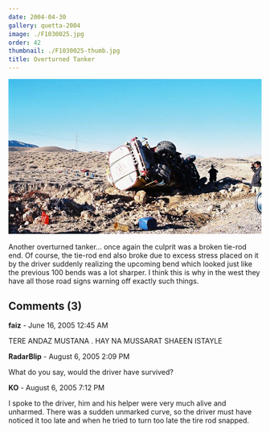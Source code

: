 ```yaml
---
date: 2004-04-30
gallery: quetta-2004
image: ./F1030025.jpg
order: 42
thumbnail: ./F1030025-thumb.jpg
title: Overturned Tanker
---
```


![Overturned Tanker](./F1030025.jpg)

Another overturned tanker... once again the culprit was a broken tie-rod end. Of course, the tie-rod end also broke due to excess stress placed on it by the driver suddenly realizing the upcoming bend which looked just like the previous 100 bends was a lot sharper. I think this is why in the west they have all those road signs warning off exactly such things.

<div id="comments">

## Comments (3)

<div id="comment">

**faiz** - June 16, 2005 12:45 AM

TERE ANDAZ MUSTANA . HAY NA MUSSARAT SHAEEN ISTAYLE

</div>

<div id="comment">

**RadarBlip** - August  6, 2005  2:09 PM

What do you say, would the driver have survived?

</div>

<div id="comment">

**KO** - August  6, 2005  7:12 PM

I spoke to the driver, him and his helper were very much alive and unharmed. There was a sudden unmarked curve, so the driver must have noticed it too late and when he tried to turn too late the tire rod snapped.

</div>

</div>